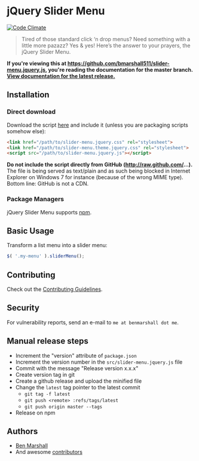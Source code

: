 # jQuery Slider Menu

[![Code Climate](https://codeclimate.com/github/bmarshall511/slider-menu.jquery.js.svg)](https://codeclimate.com/github/bmarshall511/slider-menu.jquery.js)

> Tired of those standard click ‘n drop menus? Need something with a little more pazazz? Yes & yes! Here’s the answer to your prayers, the jQuery Slider Menu.

**If you're viewing this at https://github.com/bmarshall511/slider-menu.jquery.js, you're reading the documentation for the master branch.
[View documentation for the latest release.](https://github.com/bmarshall511/slider-menu.jquery.js/tree/latest#readme)**

## Installation

### Direct download

Download the script [here](https://github.com/bmarshall511/slider-menu.jquery.js/archive/latest.zip) and include it (unless you are packaging scripts somehow else):

```html
<link href="/path/to/slider-menu.jquery.css" rel="stylesheet">
<link href="/path/to/slider-menu.theme.jquery.css" rel="stylesheet">
<script src="/path/to/slider-menu.jquery.js"></script>
```

**Do not include the script directly from GitHub (http://raw.github.com/...).** The file is being served as text/plain and as such being blocked
in Internet Explorer on Windows 7 for instance (because of the wrong MIME type). Bottom line: GitHub is not a CDN.

### Package Managers

jQuery Slider Menu supports [npm](https://www.npmjs.com/package/slider-menu).

## Basic Usage

Transform a list menu into a slider menu:

```javascript
$( '.my-menu' ).sliderMenu();
```

## Contributing

Check out the [Contributing Guidelines](CONTRIBUTING.md).

## Security

For vulnerability reports, send an e-mail to `me at benmarshall dot me`.

## Manual release steps

* Increment the "version" attribute of `package.json`
* Increment the version number in the `src/slider-menu.jquery.js` file
* Commit with the message "Release version x.x.x"
* Create version tag in git
* Create a github release and upload the minified file
* Change the `latest` tag pointer to the latest commit
  * `git tag -f latest`
  * `git push <remote> :refs/tags/latest`
  * `git push origin master --tags`
* Release on npm

## Authors

* [Ben Marshall](https://github.com/bmarshall511)
* And awesome [contributors](https://github.com/bmarshall511/slider-menu.jquery.js/graphs/contributors)
